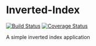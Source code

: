 # Inverted-Index
[![Build Status](https://travis-ci.org/andela-efortune/Inverted-Index.svg?branch=ch-test-refactor)](https://travis-ci.org/andela-efortune/Inverted-Index) [![Coverage Status](https://coveralls.io/repos/andela-efortune/inverted-Index/badge.svg?branch=master)](https://coveralls.io/andela-efortune/inverted-Index?branch=develop)

A simple inverted index application
